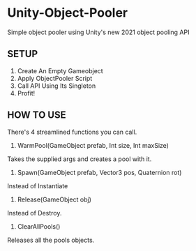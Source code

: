 # Unity-Object-Pooler

Simple object pooler using Unity's new 2021 object pooling API

## SETUP

1. Create An Empty Gameobject
2. Apply ObjectPooler Script
3. Call API Using Its Singleton
4. Profit!

## HOW TO USE

There's 4 streamlined functions you can call.

1. WarmPool(GameObject prefab, Int size, Int maxSize)

Takes the supplied args and creates a pool with it.

1. Spawn(GameObject prefab, Vector3 pos, Quaternion rot)

Instead of Instantiate

1. Release(GameObject obj)

Instead of Destroy.

1. ClearAllPools()

Releases all the pools objects.
